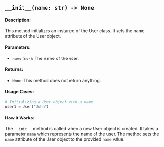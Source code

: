 ## `__init__(name: str) -> None`

#### Description:
This method initializes an instance of the User class. It sets the name attribute of the User object.

#### Parameters:
- `name` (`str`): The name of the user.

#### Returns:
- `None`: This method does not return anything.

#### Usage Cases:

```python
# Initializing a User object with a name
user1 = User("John")
```

#### How it Works:
The `__init__` method is called when a new User object is created. It takes a parameter `name` which represents the name of the user. The method sets the `name` attribute of the User object to the provided `name` value.